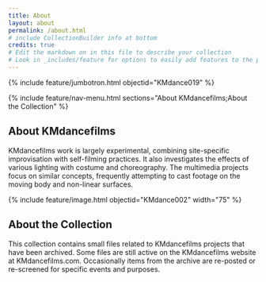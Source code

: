 ```yaml
---
title: About
layout: about
permalink: /about.html
# include CollectionBuilder info at bottom
credits: true
# Edit the markdown on in this file to describe your collection
# Look in _includes/feature for options to easily add features to the page
---
```


{% include feature/jumbotron.html objectid="KMdance019" %}

{% include feature/nav-menu.html sections="About KMdancefilms;About the Collection" %}

## About KMdancefilms

KMdancefilms work is largely experimental, combining site-specific improvisation with self-filming practices. It also investigates the effects of various lighting with costume and choreography. The multimedia projects focus on similar concepts, frequently attempting to cast footage on the moving body and non-linear surfaces.

{% include feature/image.html objectid="KMdance002" width="75" %}

## About the Collection

This collection contains small files related to KMdancefilms projects that have been archived. Some files are still active on the KMdancefilms website at KMdancefilms.com. Occasionally items from the archive are re-posted or re-screened for specific events and purposes. 
